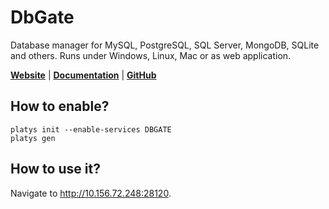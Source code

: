 # DbGate

Database manager for MySQL, PostgreSQL, SQL Server, MongoDB, SQLite and others. Runs under Windows, Linux, Mac or as web application.

**[Website](https://dbgate.io/)** | **[Documentation](https://docs.dbgate.io/)** | **[GitHub](https://github.com/dbgate/dbgate/)**

## How to enable?

```
platys init --enable-services DBGATE
platys gen
```

## How to use it?

Navigate to <http://10.156.72.248:28120>.